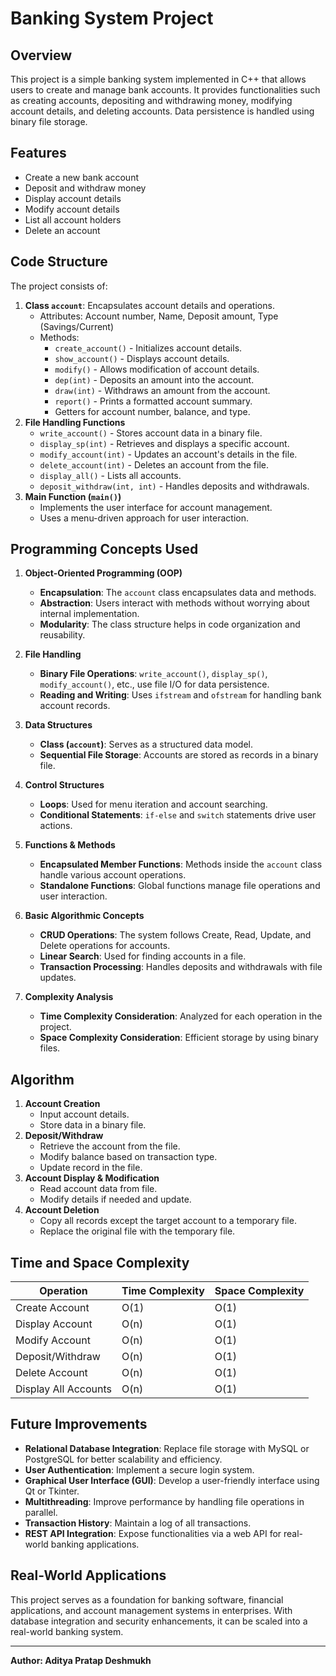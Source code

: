 # Banking System Project

## Overview
This project is a simple banking system implemented in C++ that allows users to create and manage bank accounts. It provides functionalities such as creating accounts, depositing and withdrawing money, modifying account details, and deleting accounts. Data persistence is handled using binary file storage.

## Features
- Create a new bank account
- Deposit and withdraw money
- Display account details
- Modify account details
- List all account holders
- Delete an account

## Code Structure
The project consists of:
1. **Class `account`**: Encapsulates account details and operations.
   - Attributes: Account number, Name, Deposit amount, Type (Savings/Current)
   - Methods:
     - `create_account()` - Initializes account details.
     - `show_account()` - Displays account details.
     - `modify()` - Allows modification of account details.
     - `dep(int)` - Deposits an amount into the account.
     - `draw(int)` - Withdraws an amount from the account.
     - `report()` - Prints a formatted account summary.
     - Getters for account number, balance, and type.
2. **File Handling Functions**
   - `write_account()` - Stores account data in a binary file.
   - `display_sp(int)` - Retrieves and displays a specific account.
   - `modify_account(int)` - Updates an account's details in the file.
   - `delete_account(int)` - Deletes an account from the file.
   - `display_all()` - Lists all accounts.
   - `deposit_withdraw(int, int)` - Handles deposits and withdrawals.
3. **Main Function (`main()`)**
   - Implements the user interface for account management.
   - Uses a menu-driven approach for user interaction.

## Programming Concepts Used
1. **Object-Oriented Programming (OOP)**
   - **Encapsulation**: The `account` class encapsulates data and methods.
   - **Abstraction**: Users interact with methods without worrying about internal implementation.
   - **Modularity**: The class structure helps in code organization and reusability.

2. **File Handling**
   - **Binary File Operations**: `write_account()`, `display_sp()`, `modify_account()`, etc., use file I/O for data persistence.
   - **Reading and Writing**: Uses `ifstream` and `ofstream` for handling bank account records.

3. **Data Structures**
   - **Class (`account`)**: Serves as a structured data model.
   - **Sequential File Storage**: Accounts are stored as records in a binary file.

4. **Control Structures**
   - **Loops**: Used for menu iteration and account searching.
   - **Conditional Statements**: `if-else` and `switch` statements drive user actions.

5. **Functions & Methods**
   - **Encapsulated Member Functions**: Methods inside the `account` class handle various account operations.
   - **Standalone Functions**: Global functions manage file operations and user interaction.

6. **Basic Algorithmic Concepts**
   - **CRUD Operations**: The system follows Create, Read, Update, and Delete operations for accounts.
   - **Linear Search**: Used for finding accounts in a file.
   - **Transaction Processing**: Handles deposits and withdrawals with file updates.

7. **Complexity Analysis**
   - **Time Complexity Consideration**: Analyzed for each operation in the project.
   - **Space Complexity Consideration**: Efficient storage by using binary files.

## Algorithm
1. **Account Creation**
   - Input account details.
   - Store data in a binary file.
2. **Deposit/Withdraw**
   - Retrieve the account from the file.
   - Modify balance based on transaction type.
   - Update record in the file.
3. **Account Display & Modification**
   - Read account data from file.
   - Modify details if needed and update.
4. **Account Deletion**
   - Copy all records except the target account to a temporary file.
   - Replace the original file with the temporary file.

## Time and Space Complexity
| Operation             | Time Complexity | Space Complexity |
|-----------------------|----------------|-----------------|
| Create Account       | O(1)            | O(1)            |
| Display Account      | O(n)            | O(1)            |
| Modify Account      | O(n)            | O(1)            |
| Deposit/Withdraw     | O(n)            | O(1)            |
| Delete Account       | O(n)            | O(1)            |
| Display All Accounts | O(n)            | O(1)            |

## Future Improvements
- **Relational Database Integration**: Replace file storage with MySQL or PostgreSQL for better scalability and efficiency.
- **User Authentication**: Implement a secure login system.
- **Graphical User Interface (GUI)**: Develop a user-friendly interface using Qt or Tkinter.
- **Multithreading**: Improve performance by handling file operations in parallel.
- **Transaction History**: Maintain a log of all transactions.
- **REST API Integration**: Expose functionalities via a web API for real-world banking applications.

## Real-World Applications
This project serves as a foundation for banking software, financial applications, and account management systems in enterprises. With database integration and security enhancements, it can be scaled into a real-world banking system.

---
**Author: Aditya Pratap Deshmukh**

